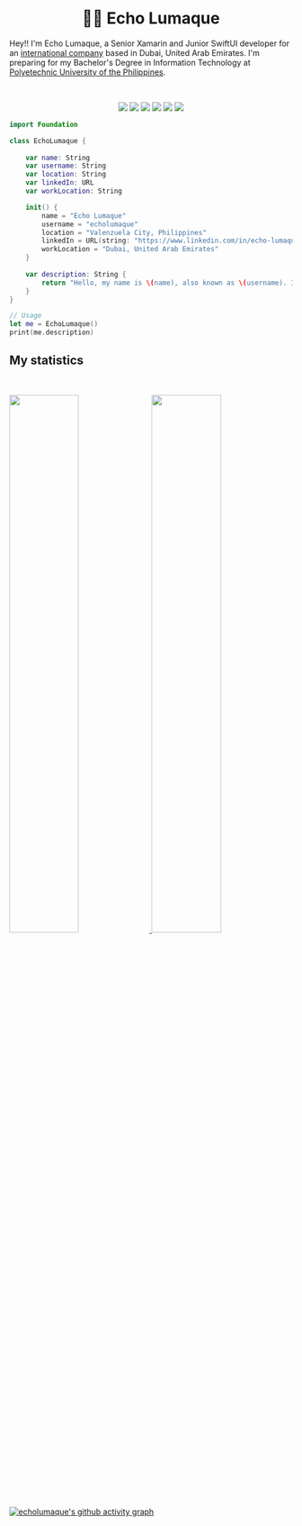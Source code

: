<h1 align="center">
  <b>👋🏻 Echo Lumaque</b>
</h1>

Hey!! I'm Echo Lumaque, a Senior Xamarin and Junior SwiftUI developer for an <a href="https://mobitech.dev/">international company</a> based in Dubai, United Arab Emirates. I'm preparing for my Bachelor's Degree in Information Technology at 
<a href="https://en.wikipedia.org/wiki/Polytechnic_University_of_the_Philippines">Polyetechnic University of the Philippines</a>.

<br>

<p>
<div align="center">
  <img src="https://img.shields.io/badge/c%23-%23239120.svg?style=for-the-badge&logo=c-sharp&logoColor=white">
  <img src="https://img.shields.io/badge/swift-F54A2A?style=for-the-badge&logo=swift&logoColor=white">
  <img src="https://img.shields.io/badge/Xamarin-3199DC?style=for-the-badge&logo=xamarin&logoColor=white">
  <img src="https://img.shields.io/badge/Microsoft%20SQL%20Server-CC2927?style=for-the-badge&logo=microsoft%20sql%20server&logoColor=white">
  <img src="https://img.shields.io/badge/MongoDB-%234ea94b.svg?style=for-the-badge&logo=mongodb&logoColor=white">
  <img src="https://img.shields.io/badge/Realm-39477F?style=for-the-badge&logo=realm&logoColor=white">
</div>
</p>

```swift
import Foundation

class EchoLumaque {
    
    var name: String
    var username: String
    var location: String
    var linkedIn: URL
    var workLocation: String

    init() {
        name = "Echo Lumaque"
        username = "echolumaque"
        location = "Valenzuela City, Philippines"
        linkedIn = URL(string: "https://www.linkedin.com/in/echo-lumaque")
        workLocation = "Dubai, United Arab Emirates"
    }
    
    var description: String {
        return "Hello, my name is \(name), also known as \(username). I'm currently based in \(location) and working in \(workLocation). Connect with me on LinkedIn: \(linkedIn.absoluteString)."
    }
}

// Usage
let me = EchoLumaque()
print(me.description)
```

## My statistics

<br/>
<p align="left">
  <a href="https://abhigyantrips.dev/">
  <img width="49.5%" src="https://github-readme-stats.vercel.app/api?username=echolumaque&show_icons=true&theme=gruvbox&hide_border=true" />
    <img width="49.5%" src="https://github-readme-streak-stats.herokuapp.com/?user=echolumaque&theme=gruvbox&hide_border=true" />
  </a>
</p>
<br>

[![echolumaque's github activity graph](https://github-readme-activity-graph.vercel.app/graph?username=echolumaque&theme=dracula)](https://github.com/echolumaque/github-readme-activity-graph)
